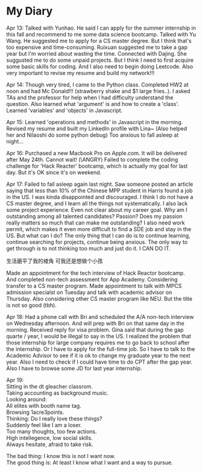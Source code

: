 # My Diary

Apr 13: 
Talked with Yunhao. He said I can apply for the summer internship in this fall and recommend to me some data science bootcamp.
Talked with Yu Wang. He suggested me to apply for a CS master degree. But I think that's too expensive and time-consuming. 
Ruixuan suggested me to take a gap year but I'm worried about wasting the time. 
Connected with Dajing. She suggusted me to do some unpaid projects. But I think I need to first acquire some basic skills for coding. And I also need to begin doing Leetcode. Also very important to revise my resume and build my network!!!

Apr 14: 
Though very tired, I came to the Python class. Completed HW2 at noon and had Mc Donald!!! (strawberry shake and $1 large fries..). I asked TAs and the professor for help when I had difficulty understand the question. Also learned what 'argument' is and how to create a 'class'. 
Learned 'variables' and 'objects' in Javascript. 

Apr 15: 
Learned 'operations and methods' in Javascript in the morning. 
Revised my resume and built my LinkedIn profile with Lina~ (Also helped her and Nilaoshi do some python debug) 
Too anxious to fall asleep at night...

Apr 16: 
Purchased a new Macbook Pro on Apple.com. It will be delivered after May 24th. Cannot wait! (\ANGRY)
Failed to complete the coding challenge for 'Hack Reacter' bootcamp, which is actually my goal for last day. But it's OK since it's on weekend. 

Apr 17: 
Failed to fall asleep again last night. 
Saw someone posted an article saying that less than 10% of the Chinese MPP student in Harris found a job in the US. I was kinda disappointed and discouraged. I think I do not have a CS master degree, and I learn all the things not systematically. I also lack some project experience. Even not clear about my career goal. Why am I outstanding among all talented candidates? Passion? Does my passion really matters so much that can make me outstanding? I also need work permit, which makes it even more difficult to find a SDE job and stay in the US. But what can I do? The only thing that I can do is to continue learning, continue searching for projects, continue being anxious. The only way to get through is to not thinking too much and just do it. I CAN DO IT. 

生活磨平了我的棱角
可我还是想做个小孩

Made an appointment for the tech interview of Hack Reactor bootcamp. And completed non-tech assessment for App Academy. 
Considering transfer to a CS master program. Made appointment to talk with MPCS admission specialst on Tuesday and talk with academic advisor on Thursday. 
Also considering other CS master program like NEU. But the title is not so good (tbh). 

Apr 18: 
Had a phone call with Bri and scheduled the A/A non-tech interview on Wednesday afternoon. And will prep with Bri on that same day in the morning. 
Received reply for visa problem. Gina said that during the gap quarte / year, I would be illegal to say in the US. I realized the problem that those internship for large company requires me to go back to school after the internship. Or I have to apply for the full-time job. So I have to talk to the Academic Advisor to see if it is ok to change my graduate year to the next year. Also I need to check if I could have time to do CPT after the gap year. Also I have to browse some JD for last year internship. 

Apr 19: <br> 
Sitting in the dt gleacher classrom. <br> 
Taking accounting as background music. <br> 
Looking around:   <br> 
All elites with booth name tag. <br> 
Browsing 1acre3points. <br> 
Thinking: Do I really love these things? <br> 
Suddenly feel like I am a loser. <br> 
Too many thoughts, too few actions. <br> 
High intellegence, low social skills. <br> 
Always hesitate, afraid to take risk. <br> 

The bad thing: I know this is not I want now. <br> 
The good thing is: At least I know what I want and a way to pursue. <br> 

<!-- 
你说 他们毕业之后会去哪呢？也会各有各的烦恼吧<br> 
就当我是个晚熟的孩子吧<br> 
要有承担一切后果的勇气<br> 
有那么多人努力了还是很难<br> 
我也轻而易举得到过很多别人没有机会拥有的东西<br> 
安慰自己每一个选择都是当下最好的选择吧<br> 
-->
